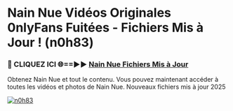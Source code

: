# Nain Nue Vidéos Originales 0nlyFans Fuitées - Fichiers Mis à Jour ! (n0h83)

<h3>🔴 CLIQUEZ ICI 🌐==►► <a href="https://tinyurl.com/2pmr4ezf" rel="nofollow">Nain Nue Fichiers Mis à Jour</a></h3>

Obtenez Nain Nue et tout le contenu. Vous pouvez maintenant accéder à toutes les vidéos et photos de Nain Nue. Nouveaux fichiers mis à jour 2025

[![n0h83](https://i.imgur.com/6SNvagu.gif)](https://tinyurl.com/2pmr4ezf)

